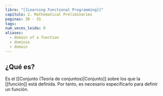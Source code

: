 ```yaml
---
libro: "[[Learning Functional Programming]]"
capítulo: 2. Mathematical Preliminaries
paginas: 30 - 31
tags: 
num_veces_leida: 0
aliases:
  - domain of a function
  - dominio
  - domain
---
```

## ¿Qué es?

Es el [[Conjunto (Teoría de conjuntos)|Conjunto]] sobre los que la [[función]] está definida. Por tanto, es necesario especificarlo para definir un función.

